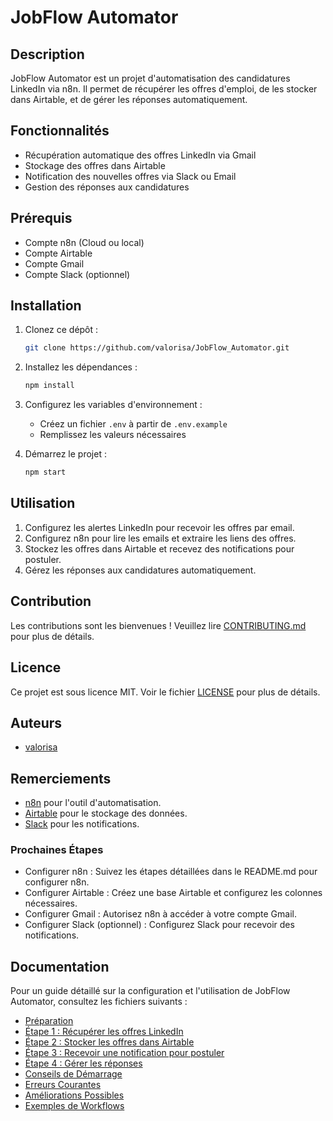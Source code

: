 # JobFlow Automator

## Description

JobFlow Automator est un projet d'automatisation des candidatures LinkedIn via n8n. Il permet de récupérer les offres d'emploi, de les stocker dans Airtable, et de gérer les réponses automatiquement.

## Fonctionnalités

- Récupération automatique des offres LinkedIn via Gmail
- Stockage des offres dans Airtable
- Notification des nouvelles offres via Slack ou Email
- Gestion des réponses aux candidatures

## Prérequis

- Compte n8n (Cloud ou local)
- Compte Airtable
- Compte Gmail
- Compte Slack (optionnel)

## Installation

1. Clonez ce dépôt :

   ```bash
   git clone https://github.com/valorisa/JobFlow_Automator.git
   ```

2. Installez les dépendances :

   ```bash
   npm install
   ```

3. Configurez les variables d'environnement :
   - Créez un fichier `.env` à partir de `.env.example`
   - Remplissez les valeurs nécessaires

4. Démarrez le projet :

   ```bash
   npm start
   ```

## Utilisation

1. Configurez les alertes LinkedIn pour recevoir les offres par email.
2. Configurez n8n pour lire les emails et extraire les liens des offres.
3. Stockez les offres dans Airtable et recevez des notifications pour postuler.
4. Gérez les réponses aux candidatures automatiquement.

## Contribution

Les contributions sont les bienvenues ! Veuillez lire [CONTRIBUTING.md](docs/CONTRIBUTING.md) pour plus de détails.

## Licence

Ce projet est sous licence MIT. Voir le fichier [LICENSE](LICENSE) pour plus de détails.

## Auteurs

- [valorisa](https://github.com/valorisa)

## Remerciements

- [n8n](https://n8n.io) pour l'outil d'automatisation.
- [Airtable](https://airtable.com) pour le stockage des données.
- [Slack](https://slack.com) pour les notifications.

### Prochaines Étapes ###

- Configurer n8n : Suivez les étapes détaillées dans le README.md pour configurer n8n.
- Configurer Airtable : Créez une base Airtable et configurez les colonnes nécessaires.
- Configurer Gmail : Autorisez n8n à accéder à votre compte Gmail.
- Configurer Slack (optionnel) : Configurez Slack pour recevoir des notifications.

## Documentation

Pour un guide détaillé sur la configuration et l'utilisation de JobFlow Automator, consultez les fichiers suivants :

- [Préparation](docs/preparation.md)
- [Étape 1 : Récupérer les offres LinkedIn](docs/etape1.md)
- [Étape 2 : Stocker les offres dans Airtable](docs/etape2.md)
- [Étape 3 : Recevoir une notification pour postuler](docs/etape3.md)
- [Étape 4 : Gérer les réponses](docs/etape4.md)
- [Conseils de Démarrage](docs/conseils.md)
- [Erreurs Courantes](docs/erreurs.md)
- [Améliorations Possibles](docs/ameliorations.md)
- [Exemples de Workflows](docs/exemples.md)
